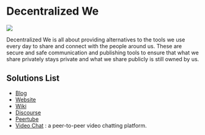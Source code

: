 <!--- Todo

- add # Title
- add # Intro: explain what evdc social tools
- add # Solution List: list all solutions under evdc socials in bullet points, plus link to deployment tutorial.
for example:
    -   Video Chat: a peer to peer video chatting platform. [ Deployment Manual ](link)
- See [evdc_blockchain.md](evdc_blockchain) for example on how this looks like. --->

# Decentralized We

![](evdc_mktplace_we)

Decentralized We is all about providing alternatives to the tools we use every day to share and connect with the people around us. These are secure and safe communication and publishing tools to ensure that what we share privately stays private and what we share publicly is still owned by us.

## Solutions List

- [Blog](evdc_blog)
- [Website](evdc_website)
- [Wiki](evdc_wiki)
- [Discourse](evdc_discourse)
- [Peertube](evdc_peertube)
- [Video Chat](evdc_videochat) : a peer-to-peer video chatting platform. 
